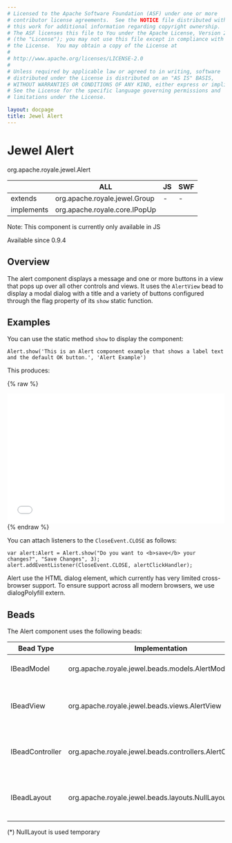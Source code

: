 ```yaml
---
# Licensed to the Apache Software Foundation (ASF) under one or more
# contributor license agreements.  See the NOTICE file distributed with
# this work for additional information regarding copyright ownership.
# The ASF licenses this file to You under the Apache License, Version 2.0
# (the "License"); you may not use this file except in compliance with
# the License.  You may obtain a copy of the License at
# 
# http://www.apache.org/licenses/LICENSE-2.0
# 
# Unless required by applicable law or agreed to in writing, software
# distributed under the License is distributed on an "AS IS" BASIS,
# WITHOUT WARRANTIES OR CONDITIONS OF ANY KIND, either express or implied.
# See the License for the specific language governing permissions and
# limitations under the License.

layout: docpage
title: Jewel Alert
---
```


# Jewel Alert

org.apache.royale.jewel.Alert

|            	| ALL                           	| JS 	| SWF 	|
|------------	|-------------------------------	|----	|-----	|
| extends    	| org.apache.royale.jewel.Group 	| -  	| -   	|
| implements 	| org.apache.royale.core.IPopUp 	|    	|     	|

Note: This component is currently only available in JS

Available since 0.9.4

## Overview

The alert component displays a message and one or more buttons in a view that pops up over all other controls and views. 
It uses the `AlertView` bead to display a modal dialog with a title and a variety of buttons configured through the flag property of its `show` static function.

## Examples

You can use the static method `show` to display the component:

```as3
Alert.show('This is an Alert component example that shows a label text and the default OK button.', 'Alert Example')
```

This produces:

{% raw %}
<iframe frameborder="no" border="0" marginwidth="0" marginheight="0" 
width="100%" height="300" 
src="assets/BE0002_Using_Jewel_Alert_Control/index.html"></iframe>
{% endraw %}

You can attach listeners to the `CloseEvent.CLOSE` as follows:
```as3
var alert:Alert = Alert.show("Do you want to <b>save</b> your changes?", "Save Changes", 3);
alert.addEventListener(CloseEvent.CLOSE, alertClickHandler);
```

Alert use the HTML dialog element, which currently has very limited cross-browser support.
To ensure support across all modern browsers, we use dialogPolyfill extern.

## Beads

The Alert component uses the following beads:

| Bead Type       	| Implementation                                            	| Description                                    	|
|-----------------	|-----------------------------------------------------------	|------------------------------------------------	|
| IBeadModel      	| org.apache.royale.jewel.beads.models.AlertModel           	| the data model for the Alert                   	|
| IBeadView       	| org.apache.royale.jewel.beads.views.AlertView             	| the bead used to create the parts of the Alert 	|
| IBeadController 	| org.apache.royale.jewel.beads.controllers.AlertController 	| the bead used to handle input events           	|
| IBeadLayout     	| org.apache.royale.jewel.beads.layouts.NullLayout(*)       	| the bead used to postion the internal parts       |


(*) NullLayout is used temporary